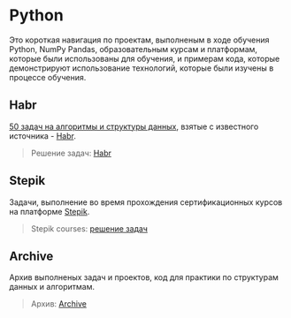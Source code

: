 # Python
Это короткая навигация по проектам, выполненым в ходе обучения Python, NumPy Pandas, образовательным курсам и платформам, которые были использованы для обучения, и примерам кода, которые демонстрируют использование технологий, которые были изучены в процессе обучения.

## Habr

[50 задач на алгоритмы и структуры данных](https://habr.com/ru/company/timeweb/blog/579080/), взятые с известного источника - [Habr](https://habr.com/).

> Решение задач: [Habr](./Habr50/)

## Stepik

Задачи, выполнение во время прохождения сертификационных курсов на платформе [Stepik](https://stepik.org/). 

> Stepik courses: [решение задач](./Stepik)

## Archive

Архив выполненых задач и проектов, код для практики по структурам данных и алгоритмам. 

> Архив: [Archive](./Archive/)
